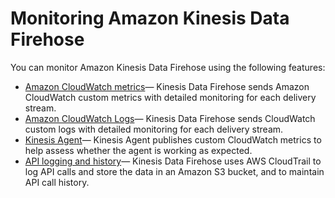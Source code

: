 # Monitoring Amazon Kinesis Data Firehose<a name="monitoring"></a>

You can monitor Amazon Kinesis Data Firehose using the following features:
+ [Amazon CloudWatch metrics](monitoring-with-cloudwatch-metrics.md)— Kinesis Data Firehose sends Amazon CloudWatch custom metrics with detailed monitoring for each delivery stream\.
+ [Amazon CloudWatch Logs](monitoring-with-cloudwatch-logs.md)— Kinesis Data Firehose sends CloudWatch custom logs with detailed monitoring for each delivery stream\.
+ [Kinesis Agent](agent-health.md)— Kinesis Agent publishes custom CloudWatch metrics to help assess whether the agent is working as expected\.
+ [API logging and history](monitoring-with-cloudtrail.md)— Kinesis Data Firehose uses AWS CloudTrail to log API calls and store the data in an Amazon S3 bucket, and to maintain API call history\.